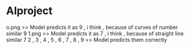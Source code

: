 # AIproject
o.png >> Model predicts it as 9 , i think , because of curves of number similar 9
1.png >> Model predicts it as 7 , i think , because of straight line similar 7
2 , 3 , 4 , 5 , 6 , 7 , 8 , 9 >> Model predicts them correctly
